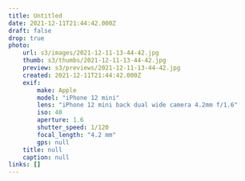```yaml
---
title: Untitled
date: 2021-12-11T21:44:42.000Z
draft: false
drop: true
photo:
    url: s3/images/2021-12-11-13-44-42.jpg
    thumb: s3/thumbs/2021-12-11-13-44-42.jpg
    preview: s3/previews/2021-12-11-13-44-42.jpg
    created: 2021-12-11T21:44:42.000Z
    exif:
        make: Apple
        model: "iPhone 12 mini"
        lens: "iPhone 12 mini back dual wide camera 4.2mm f/1.6"
        iso: 40
        aperture: 1.6
        shutter_speed: 1/120
        focal_length: "4.2 mm"
        gps: null
    title: null
    caption: null
links: []
---
```

